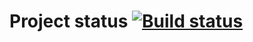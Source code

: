 # Project status [![Build status](https://ci.appveyor.com/api/projects/status/232iom6op6jlxll8/branch/main?svg=true)](https://ci.appveyor.com/project/VitaliyVR55/patterns-task-2/branch/main)
